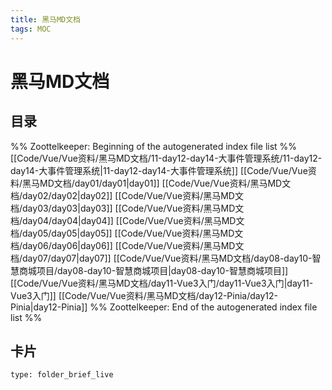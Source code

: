 ```yaml
---
title: 黑马MD文档
tags: MOC
---
```

# 黑马MD文档

## 目录



%% Zoottelkeeper: Beginning of the autogenerated index file list  %%
 [[Code/Vue/Vue资料/黑马MD文档/11-day12-day14-大事件管理系统/11-day12-day14-大事件管理系统|11-day12-day14-大事件管理系统]]
 [[Code/Vue/Vue资料/黑马MD文档/day01/day01|day01]]
 [[Code/Vue/Vue资料/黑马MD文档/day02/day02|day02]]
 [[Code/Vue/Vue资料/黑马MD文档/day03/day03|day03]]
 [[Code/Vue/Vue资料/黑马MD文档/day04/day04|day04]]
 [[Code/Vue/Vue资料/黑马MD文档/day05/day05|day05]]
 [[Code/Vue/Vue资料/黑马MD文档/day06/day06|day06]]
 [[Code/Vue/Vue资料/黑马MD文档/day07/day07|day07]]
 [[Code/Vue/Vue资料/黑马MD文档/day08-day10-智慧商城项目/day08-day10-智慧商城项目|day08-day10-智慧商城项目]]
 [[Code/Vue/Vue资料/黑马MD文档/day11-Vue3入门/day11-Vue3入门|day11-Vue3入门]]
 [[Code/Vue/Vue资料/黑马MD文档/day12-Pinia/day12-Pinia|day12-Pinia]]
%% Zoottelkeeper: End of the autogenerated index file list  %%












## 卡片

```ccard
type: folder_brief_live
```



















